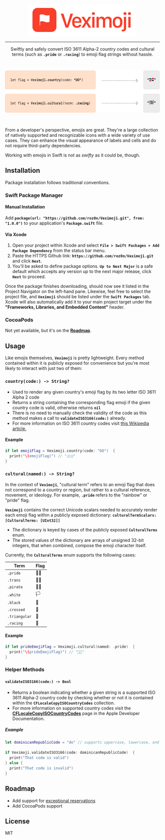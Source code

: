 <p align="center" width="100%">
  <img width="353px" height="106px" src="./Logotype.png"> 
</p>

---

<p align="center" width="100%">
  Swiftly and safely convert ISO 3611 Alpha-2 country codes and cultural terms (such as <code><b>.pride</b></code> or <code><b>.racing</b></code>) to emoji flag strings without hassle.
</p>

<br />

<p align="center" width="100%">
  <img width="577px" height="136px" src="./Diagram.png"> 
</p>

<br />

From a developer's perspective, emojis are great. They're a large collection of natively supported and recognizable icons with a wide variety of use cases. They can enhance the visual appearance of labels and cells and do not require third-party dependencies.

Working with emojis in Swift is not as *swifty* as it could be, though.

## Installation

Package installation follows traditional conventions.

### Swift Package Manager

#### Manual Installation

Add **`package(url: "https://github.com/roz0n/Veximoji.git", from: "1.0.0")`**  to your application's **`Package.swift`** file.

#### Via Xcode

1. Open your project within Xcode and select **`File > Swift Packages > Add Package Dependency`** from the status bar menu.
2. Paste the HTTPS Github link: **`https://github.com/roz0n/Veximoji.git`** and click **`Next`**.
3. You'll be asked to define package options. **`Up to Next Major`**  is a safe default which accepts any version up to the next major release, click **`Next`** to proceed.

Once the package finishes downloading, should now see it listed in the Project Navigator on the left-hand pane. Likewise, feel free to select the project file, and **`Veximoji`** should be listed under the **`Swift Packages`**  tab. Xcode will also automatically add it to your main project target under the **"Frameworks, Libraries, and Embedded Content"** header.

### CocoaPods

Not yet available, but it's on the [**Roadmap**](#roadmap).

## Usage

Like emojis themselves, **`Veximoji`** is pretty lightweight. Every method contained within it is publicly exposed for convenience but you're most likely to interact with just two of them:

### `country(code:) -> String?`

- Used to render any given country's emoji flag by its two letter ISO 3611 Alpha 2 code
- Returns a string containing the corresponding flag emoji if the given country code is valid, otherwise returns **`nil`**
- There is no need to manually check the validity of the code as this method makes a call to **`validateISO3166(code:)`** already.
- For more information on ISO 3611 country codes visit [this Wikipedia article.](https://en.wikipedia.org/wiki/List_of_ISO_3166_country_codes)

#### Example

```swift
if let emojiFlag = Veximoji.country(code: "DO")  {
  print("\(emojiFlag)") // "🇩🇴"
}
```

### `cultural(named:) -> String?`

In the context of **`Veximoji`**, "cultural term" refers to an emoji flag that does not correspond to a country or region, but rather to a cultural reference, movement, or ideology. For example, **`.pride`** refers to the "rainbow" or "pride" flag.

**`Veximoji`** contains the correct Unicode scalars needed to accurately render each emoji flag within a publicly exposed dictionary:  **`culturalTermScalars: [CulturalTerms: [UInt32]]`**

- The dictionary is keyed by cases of the publicly exposed  **`CulturalTerms`** enum.
- The stored values of the dictionary are arrays of unsigned 32-bit integers, that when combined, compose the emoji character itself.

Currently, the **`CulturalTerms`** enum supports the following cases:

| Term  | Flag |
| ------------- | ------------- |
| `.pride`  | 🏳️‍🌈 |
| `.trans`  | 🏳️‍⚧️ |
| `.pirate`  | 🏴‍☠️ |
| `.white`  | 🏳️ |
| `.black`  | 🏴 |
| `.crossed`  | 🎌 |
| `.triangular`  | 🚩|
| `.racing`  | 🏁|

#### Example

```swift
if let prideEmojiFlag = Veximoji.cultural(named: .pride)  {
  print("\(prideEmojiFlag)") // "🏳️‍🌈"
}
```

### Helper Methods

#### `validateISO3166(code:) -> Bool`

- Returns a boolean indicating whether a given string is a supported ISO 3611 Alpha-2 country code by checking whether or not it is contained within the **`CFLocaleCopyISOCountryCodes`** collection.
- For more information on supported country codes visit the [**CFLocaleCopyISOCountryCodes**](https://developer.apple.com/documentation/corefoundation/1543372-cflocalecopyisocountrycodes) page in the Apple Developer Documentation.

##### Example

```swift
let dominicanRepublicCode = "do" // supports uppercase, lowercase, and mixed-case strings

if Veximoji.validateISO3166(code: dominicanRepublicCode)  {
  print("That code is valid")
} else {
  print("That code is invalid")
}
```

## Roadmap

- Add support for [exceptional reservations](https://en.wikipedia.org/wiki/ISO_3166-1_alpha-2#Exceptional_reservations)
- Add CocoaPods support

## License

MIT
